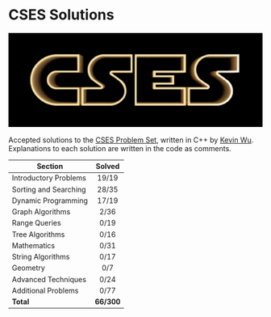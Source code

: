 # CSES Solutions

<img src="https://github.com/KevinyWu/KevinyWu/blob/main/images/cses.png" alt="cses" width="600"/>

Accepted solutions to the [CSES Problem Set](https://cses.fi/problemset/), written in C++ by [Kevin Wu](https://cses.fi/user/159025). Explanations to each solution are written in the code as comments.

| Section               |     Solved    |
|-----------------------|:-------------:|
| Introductory Problems |     19/19     |
| Sorting and Searching |     28/35     |
| Dynamic Programming   |     17/19     |
| Graph Algorithms      |     2/36      |
| Range Queries         |     0/19      |
| Tree Algorithms       |     0/16      |
| Mathematics           |     0/31      |
| String Algorithms     |     0/17      |
| Geometry              |      0/7      |
| Advanced Techniques   |     0/24      |
| Additional Problems   |     0/77      |
| **Total**             |  **66/300**   |
